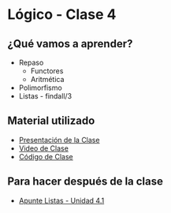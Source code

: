 # Lógico - Clase 4

## ¿Qué vamos a aprender?

* Repaso
  * Functores
  * Aritmética
* Polimorfismo
* Listas - findall/3

## Material utilizado

* [Presentación de la Clase](https://docs.google.com/presentation/d/1T3HJhAswwB-rqDwQF3h1cMCd5yBCxQqcZhIymC3bQbA)
* [Video de Clase](https://youtu.be/eEZxydPx3j0)
* [Código de Clase](https://github.com/pdep-st/seguimiento/blob/main/seguimiento/2022/logico/practica/clase4.pl)

## Para hacer después de la clase

* [Apunte Listas - Unidad 4.1](https://docs.google.com/document/d/1I8Xvss7LBuUjV-GGiag7C8d9wa3vUB6B37Qi4LG-ts0/edit#heading=h.yfxwqp4shezb)

